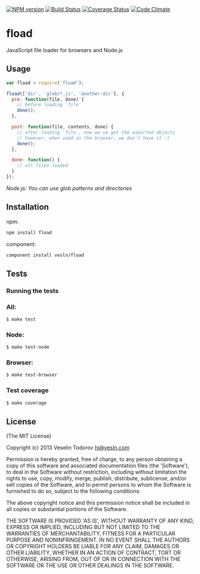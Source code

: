 [![NPM
version](https://badge.fury.io/js/fload.png)](http://badge.fury.io/js/fload)
[![Build Status](https://secure.travis-ci.org/vesln/fload.png)](http://travis-ci.org/vesln/fload)
[![Coverage Status](https://coveralls.io/repos/vesln/fload/badge.png?branch=master)](https://coveralls.io/r/vesln/fload?branch=master)
[![Code Climate](https://codeclimate.com/github/vesln/fload.png)](https://codeclimate.com/github/vesln/fload)

# fload

JavaScript file loader for browsers and Node.js

## Usage

```js
var fload = require('fload');

fload(['dir', 'glob/*.js', 'another-dir'], {
  pre: function(file, done) {
    // before loading `file`
    done();
  },

  post: function(file, contents, done) {
    // after loading `file`, now we've got the exported objects
    // however, when used in the browser, we don't have it :(
    done();
  },

  done: function() {
    // all files loaded
  }
});
```

_Node.js: You can use glob patterns and directories_

## Installation

npm:

```bash
npm install fload
```

component:

```bash
component install vesln/fload
```

## Tests

### Running the tests

### All:

```bash
$ make test
```

### Node:

```bash
$ make test-node
```

### Browser:

```bash
$ make test-browser
```

### Test coverage

```bash
$ make coverage
```

## License

(The MIT License)

Copyright (c) 2013 Veselin Todorov <hi@vesln.com>

Permission is hereby granted, free of charge, to any person obtaining
a copy of this software and associated documentation files (the
'Software'), to deal in the Software without restriction, including
without limitation the rights to use, copy, modify, merge, publish,
distribute, sublicense, and/or sell copies of the Software, and to
permit persons to whom the Software is furnished to do so, subject to
the following conditions:

The above copyright notice and this permission notice shall be
included in all copies or substantial portions of the Software.

THE SOFTWARE IS PROVIDED 'AS IS', WITHOUT WARRANTY OF ANY KIND,
EXPRESS OR IMPLIED, INCLUDING BUT NOT LIMITED TO THE WARRANTIES OF
MERCHANTABILITY, FITNESS FOR A PARTICULAR PURPOSE AND NONINFRINGEMENT.
IN NO EVENT SHALL THE AUTHORS OR COPYRIGHT HOLDERS BE LIABLE FOR ANY
CLAIM, DAMAGES OR OTHER LIABILITY, WHETHER IN AN ACTION OF CONTRACT,
TORT OR OTHERWISE, ARISING FROM, OUT OF OR IN CONNECTION WITH THE
SOFTWARE OR THE USE OR OTHER DEALINGS IN THE SOFTWARE.
